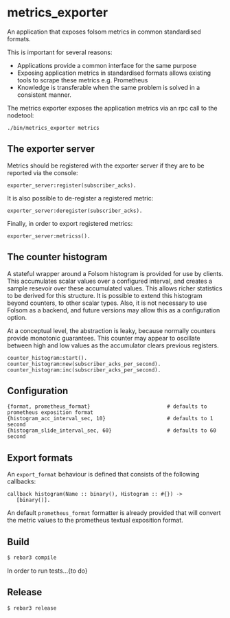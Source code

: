 metrics_exporter
=====

An application that exposes folsom metrics in common standardised formats.

This is important for several reasons:
 
- Applications provide a common interface for the same purpose
- Exposing application metrics in standardised formats allows existing tools
  to scrape these metrics e.g. Prometheus
- Knowledge is transferable when the same problem is solved in a consistent
  manner.  

The metrics exporter exposes the application metrics via an rpc call to the
nodetool:

```
./bin/metrics_exporter metrics
```

## The exporter server

Metrics should be registered with the exporter server if they are to be
reported via the console:

    exporter_server:register(subscriber_acks).

It is also possible to de-register a registered metric:

    exporter_server:deregister(subscriber_acks).

Finally, in order to export registered metrics:

    exporter_server:metricss().

## The counter histogram

A stateful wrapper around a Folsom histogram is provided for use by clients.
This accumulates scalar values over a configured interval, and creates a sample
resevoir over these accumulated values.  This allows richer statistics to be
derived for this structure.
It is possible to extend this histogram beyond counters, to other scalar types.
Also, it is not necessary to use Folsom as a backend, and future versions may
allow this as a configuration option.

At a conceptual level, the abstraction is leaky, because normally counters
provide monotonic guarantees.  This counter may appear to oscillate between
high and low values as the accumulator clears previous registers.

    counter_histogram:start().
    counter_histogram:new(subscriber_acks_per_second).
    counter_histogram:inc(subscriber_acks_per_second).

## Configuration

    {format, prometheus_format}                         # defaults to prometheus exposition format
    {histogram_acc_interval_sec, 10}                    # defaults to 1 second
    {histogram_slide_interval_sec, 60}                  # defaults to 60 second

## Export formats

An `export_format` behaviour is defined that consists of the following callbacks:

    callback histogram(Name :: binary(), Histogram :: #{}) -> 
       [binary()].

An default `prometheus_format` formatter is already provided that will convert
the metric values to the prometheus textual exposition format.

## Build

```bash
$ rebar3 compile
```

In order to run tests...{to do}

## Release
```
$ rebar3 release
```
